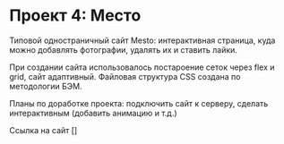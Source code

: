 # Проект 4: Место

Типовой одностраничный сайт Mesto: интерактивная страница, куда можно добавлять фотографии, удалять их и ставить лайки.

При создании сайта использовалось постароение сеток через flex и grid, сайт адаптивный.
Файловая структура CSS создана по методологии БЭМ.

Планы по доработке проекта: подключить сайт к серверу, сделать интерактивным (добавить анимацию и т.д.)

Ссылка на сайт []
